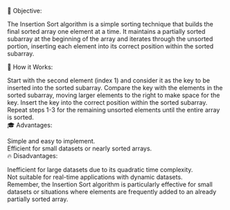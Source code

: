 🎯 Objective:<br>

The Insertion Sort algorithm is a simple sorting technique that builds the final sorted array one element at a time. It maintains a partially sorted subarray at the beginning of the array and iterates through the unsorted portion, inserting each element into its correct position within the sorted subarray.<br>

🚀 How it Works:<br>

Start with the second element (index 1) and consider it as the key to be inserted into the sorted subarray.
Compare the key with the elements in the sorted subarray, moving larger elements to the right to make space for the key.
Insert the key into the correct position within the sorted subarray.
Repeat steps 1-3 for the remaining unsorted elements until the entire array is sorted.<br>
🎓 Advantages:<br>

Simple and easy to implement.<br>
Efficient for small datasets or nearly sorted arrays.<br>
🔥 Disadvantages:<br>

Inefficient for large datasets due to its quadratic time complexity.<br>
Not suitable for real-time applications with dynamic datasets.<br>
Remember, the Insertion Sort algorithm is particularly effective for small datasets or situations where elements are frequently added to an already partially sorted array.
